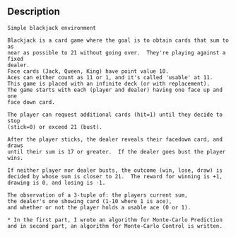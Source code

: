 ## Description 
    Simple blackjack environment

    Blackjack is a card game where the goal is to obtain cards that sum to as
    near as possible to 21 without going over.  They're playing against a fixed
    dealer.
    Face cards (Jack, Queen, King) have point value 10.
    Aces can either count as 11 or 1, and it's called 'usable' at 11.
    This game is placed with an infinite deck (or with replacement).
    The game starts with each (player and dealer) having one face up and one
    face down card.

    The player can request additional cards (hit=1) until they decide to stop
    (stick=0) or exceed 21 (bust).

    After the player sticks, the dealer reveals their facedown card, and draws
    until their sum is 17 or greater.  If the dealer goes bust the player wins.

    If neither player nor dealer busts, the outcome (win, lose, draw) is
    decided by whose sum is closer to 21.  The reward for winning is +1,
    drawing is 0, and losing is -1.

    The observation of a 3-tuple of: the players current sum,
    the dealer's one showing card (1-10 where 1 is ace),
    and whether or not the player holds a usable ace (0 or 1).
    
    * In the first part, I wrote an algorithm for Monte-Carlo Prediction and in second part, an algorithm for Monte-Carlo Control is written. 
